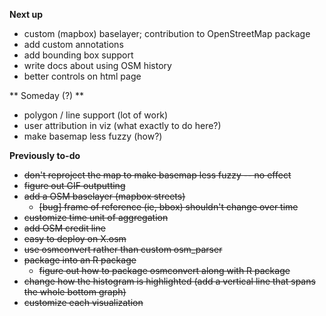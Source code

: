 **Next up**
 * custom (mapbox) baselayer; contribution to OpenStreetMap package
 * add custom annotations
 * add bounding box support
 * write docs about using OSM history
 * better controls on html page

** Someday (?) **
 * polygon / line support (lot of work)
 * user attribution in viz (what exactly to do here?)
 * make basemap less fuzzy (how?)

**Previously to-do**
 * ~~don't reproject the map to make basemap less fuzzy -- no effect~~
 * ~~figure out GIF outputting~~
 * ~~add a OSM baselayer (mapbox streets)~~
    * ~~[bug] frame of reference (ie, bbox) shouldn't change over time~~
 * ~~customize time unit of aggregation~~
 * ~~add OSM credit line~~
 * ~~easy to deploy on X.osm~~
 * ~~use osmconvert rather than custom osm_parser~~
 * ~~package into an R package~~
   * ~~figure out how to package osmconvert along with R package~~
 * ~~change how the histogram is highlighted (add a vertical line that spans the whole bottom graph)~~
 * ~~customize each visualization~~

